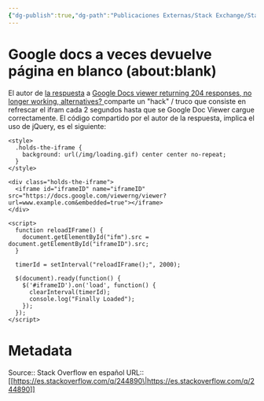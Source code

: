 ```yaml
---
{"dg-publish":true,"dg-path":"Publicaciones Externas/Stack Exchange/Stack Overflow en español/es.stackoverflow.com-244890.md","permalink":"/publicaciones-externas/stack-exchange/stack-overflow-en-espanol/es-stackoverflow-com-244890/","title":"Google docs a veces devuelve página en blanco (about:blank)","hide":true,"noteIcon":"\"0\"","created":"2024-04-03T12:49:10.728-06:00","updated":"2024-04-05T16:43:54.995-06:00"}
---
```


# Google docs a veces devuelve página en blanco (about:blank)

El autor de [la respuesta](https://stackoverflow.com/a/40425780/1595451) a [Google Docs viewer returning 204 responses, no longer working, alternatives?
](https://stackoverflow.com/q/40414039/1595451) comparte un "hack" / truco que consiste en refrescar el ifram cada 2 segundos hasta que se Google Doc Viewer cargue correctamente. El código compartido por el autor de la respuesta, implica el uso de jQuery, es el siguiente:


<!-- language: lang-html -->


    <style>
      .holds-the-iframe {
        background: url(/img/loading.gif) center center no-repeat;
      }
    </style>

    <div class="holds-the-iframe">
      <iframe id="iframeID" name="iframeID" src="https://docs.google.com/viewerng/viewer?url=www.example.com&embedded=true"></iframe>
    </div>

    <script>
      function reloadIFrame() {
        document.getElementById("ifm").src = document.getElementById("iframeID").src;
      }

      timerId = setInterval("reloadIFrame();", 2000);

      $(document).ready(function() {
        $('#iframeID').on('load', function() {
          clearInterval(timerId);
          console.log("Finally Loaded");
        });
      });
    </script>



# Metadata
Source:: Stack Overflow en español
URL:: [[https://es.stackoverflow.com/q/244890\|https://es.stackoverflow.com/q/244890]]

